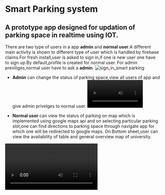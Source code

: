 # Smart Parking system

## A prototype app designed for updation of parking space in realtime using IOT.

There are two type of users in a app **admin** and **normal user**.A different main activity is shown to different type of user which is handled by firebase claims.For fresh install,user is asked to sign in,if one is new user one have to sign up.By default,profile is created for
normal user. For admin previliges,normal user have to ask a **admin**.
![sign_in_smart parking](https://github.com/rohitaroradung/edufun/assets/35729151/22bdfabc-ece9-4602-9f68-2ea76f45374b)

* **Admin** can change the status of parking space,view all users of app and give admin privelges to normal user.
  <video src='https://github.com/rohitaroradung/edufun/assets/35729151/feacc509-12a5-4d5e-ae52-d2ab9ec53f74' width=180/>


  
* **Normal user** can view the status of parking on map which is implemented using google maps api and on selecting particular parking slot,one can find directions to parking space through navigate app for which one will be redirected to google maps.
 On Bottom sheet,user can view the availability of table and general overview map of university.
<video src='https://github.com/rohitaroradung/edufun/assets/35729151/6d4e261b-c6d5-46cc-972b-b446f0e50f07'/>

### Download api file from google drive

https://drive.google.com/file/d/108VLMFK73Kvrtmijq8sKxYrmBANbdO0P/view?usp=sharing

